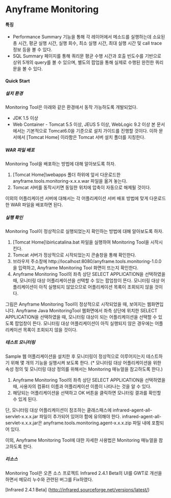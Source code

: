 Anyframe Monitoring
===

#### 특징
* Performance Summary 기능을 통해 각 레이어에서 메소드를 실행하는데 소요된 총 시간, 평균 실행 시간, 실행 회수, 최소 실행 시간, 최대 실행 시간 및 call trace 정보 등을 볼 수 있다.
* SQL Summary 페이지를 통해 쿼리문 평균 수행 시간과 호출 빈도수를 기반으로 상위 5개의 query를 볼 수 있으며, 별도의 팝업을 통해 실제로 수행된 완전한 쿼리문을 볼 수 있다.


#### Quick Start

##### 설치 환경
Monitoring Tool은 아래와 같은 환경에서 동작 가능하도록 개발되었다.
* JDK 1.5 이상
* Web Container - Tomcat 5.5 이상, JEUS 5 이상, WebLogic 9.2 이상
본 문서에서는 기본적으로 Tomcat6.0을 기준으로 설치 가이드를 진행할 것이다. 이하 문서에서 [Tomcat Home] 이라함은 Tomcat 서버 설치 폴더를 지칭한다.

##### WAR 파일 배포
Monitoring Tool을 배포하는 방법에 대해 알아보도록 하자.

1. [Tomcat Home]\webapps 폴더 하위에 앞서 다운로드한 anyframe.tools.monitoring-x.x.x.war 파일을 옮겨 놓는다.
2. Tomcat 서버를 동작시키면 동일한 위치에 압축이 자동으로 해제될 것이다.

이외의 어플리케이션 서버에 대해서는 각 어플리케이션 서버 배포 방법에 맞게 다운로드한 WAR 파일을 배포하면 된다.

##### 실행 확인
Monitoring Tool이 정상적으로 실행되었는지 확인하는 방법에 대해 알아보도록 하자.

1. [Tomcat Home]\bin\catalina.bat 파일을 실행하여 Monitoring Tool을 시작시킨다.
2. Tomcat 서버가 정상적으로 시작되었는지 콘솔창을 통해 확인한다.
3. 브라우저 주소창에 http://localhost:8080/anyframe.tools.monitoring-1.0.0 을 입력하고, Anyframe Monitoring Tool 화면이 뜨는지 확인한다.
4. Anyframe Monitoring Tool의 좌측 상단 SELECT APPLICATION을 선택하였을 때, 모니터링 대상 어플리케이션을 선택할 수 있는 팝업창이 뜬다. 모니터링 대상 어플리케이션이 아직 실행되지 않았으므로 어플리케이션 목록이 조회되지 않을 것이다.

그림은 Anyframe Monitoring Tool이 정상적으로 시작되었을 때, 보여지는 웹화면입니다.  Anyframe Java MonitoringTool 웹화면에서 좌측 상단에 위치한 SELECT APPLICATION을 선택하였을 때, 모니터링 대상이 되는 어플리케이션을 선택할 수 있도록 팝업창이 뜬다. 모니터링 대상 어플리케이션이 아직 실행되지 않은 경우에는 어플리케이션 목록이 조회되지 않을 것이다.

##### 테스트 모니터링
Sample 웹 어플리케이션을 설치한 후 모니터링이 정상적으로 이루어지는지 테스트하기 위해 몇 개의 기능을 실행시켜 보도록 한다. (* 모니터링 대상 어플리케이션을 위한 속성 정의 및 모니터링 대상 정의를 위해서는 Monitoring 매뉴얼을 참고하도록 한다.)

1. Anyframe Monitoring Tool의 좌측 상단 SELECT APPLICATION을 선택하였을 때, 사용자의 컴퓨터 이름과 어플리케이션 이름이 나타나는 것을 알 수 있다.
2. 해당되는 어플리케이션을 선택하고 OK 버튼을 클릭하면 모니터링 결과를 확인할 수 있게 된다.

단, 모니터링 대상 어플리케이션이 참조하는 클래스패스에 infrared-agent-all-servlet-x.x.x.jar 파일이 추가되어 있어야 함에 유의해야 한다. infrared-agent-all-servlet-x.x.x.jar은 anyframe.tools.monitoring.agent-x.x.x.zip 파일 내에 포함되어 있다.


이외, Anyframe Monitoring Tool에 대한 자세한 사용법은 Monitoring 매뉴얼을 참고하도록 한다.

##### 리소스
Monitoring Tool은 오픈 소스 프로젝트 Infrared 2.4.1 Beta의 UI를 GWT로 개선을 하면서 메모리 누수와 관련된 버그를 Fix하였다.

[Infrared 2.4.1 Beta] (http://infrared.sourceforge.net/versions/latest/)
